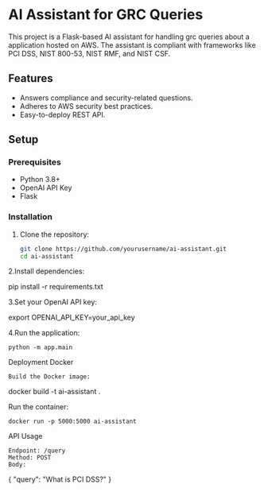 # AI Assistant for GRC Queries

This project is a Flask-based AI assistant for handling grc queries about a application hosted on AWS. The assistant is compliant with frameworks like PCI DSS, NIST 800-53, NIST RMF, and NIST CSF.

## Features
- Answers compliance and security-related questions.
- Adheres to AWS security best practices.
- Easy-to-deploy REST API.

## Setup

### Prerequisites
- Python 3.8+
- OpenAI API Key
- Flask

### Installation
1. Clone the repository:
   ```bash
   git clone https://github.com/yourusername/ai-assistant.git
   cd ai-assistant

2.Install dependencies:

pip install -r requirements.txt

3.Set your OpenAI API key:

export OPENAI_API_KEY=your_api_key

4.Run the application:

    python -m app.main

Deployment
Docker

    Build the Docker image:

docker build -t ai-assistant .

Run the container:

    docker run -p 5000:5000 ai-assistant

API Usage

    Endpoint: /query
    Method: POST
    Body:

{
  "query": "What is PCI DSS?"
}
